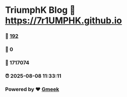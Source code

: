 # TriumphK Blog :link: https://7r1UMPHK.github.io 
### :page_facing_up: [192](https://7r1UMPHK.github.io/tag.html) 
### :speech_balloon: 0 
### :hibiscus: 1717074 
### :alarm_clock: 2025-08-08 11:33:11 
### Powered by :heart: [Gmeek](https://github.com/Meekdai/Gmeek)
